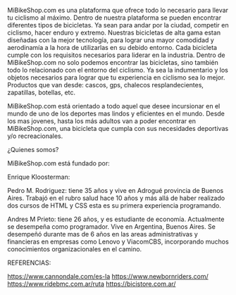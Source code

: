 MiBikeShop.com es una plataforma que ofrece todo lo necesario para llevar tu ciclismo al máximo. Dentro de nuestra plataforma se pueden encontrar diferentes tipos de bicicletas.
Ya sean para andar por la ciudad, competir en ciclismo, hacer enduro y extremo. Nuestras bicicletas de alta gama estan diseñadas con la mejor tecnología, para lograr una mayor 
comodidad y aerodinamía a la hora de utilizarlas en su debido entorno. Cada bicicleta cumple con los requisitos necesarios para liderar en la industria.
Dentro de MiBikeShop.com no solo podemos encontrar las bicicletas, sino también todo lo relacionado con el entorno del ciclismo. Ya sea la indumentario y los objetos necesarios
para lograr que tu experiencia en ciclismo sea lo mejor. Productos que van desde: cascos, gps, chalecos resplandecientes, zapatillas, botellas, etc.

MiBikeShop.com está orientado a todo aquel que desee incursionar en el mundo de uno de los deportes mas lindos y eficientes en el mundo. Desde los mas jovenes, hasta los más 
adultos van a poder encontrar en MiBikeShop.com, una bicicleta que cumpla con sus necesidades deportivas y/o recreacionales.


¿Quienes somos?

MiBikeShop.com está fundado por:

Enrique Kloosterman:

Pedro M. Rodriguez: tiene 35 años y vive en Adrogué provincia de Buenos Aires.
Trabajó en el rubro salud hace 10 años y más allá de haber realizado dos cursos de HTML y CSS esta es su primera experiencia programando.

Andres M Prieto: tiene 26 años, y es estudiante de economía. Actualmente se desempeña como programador. Vive en Argentina, Buenos Aires. Se desempeñó durante mas de 6 años en las areas administrativas y financieras en empresas como Lenovo y ViacomCBS, incorporando muchos conocimientos organizacionales en el camino. 


REFERENCIAS:

https://www.cannondale.com/es-la
https://www.newbornriders.com/ 
https://www.ridebmc.com.ar/ruta
https://bicistore.com.ar/
